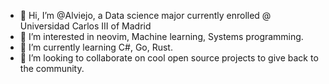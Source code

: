 - 👋 Hi, I’m @Alviejo, a Data science major currently enrolled @ Universidad Carlos III of Madrid  
- 👀 I’m interested in neovim, Machine learning, Systems programming.
- 🌱 I’m currently learning C#, Go, Rust.
- 💞️ I’m looking to collaborate on cool open source projects to give back to the community.

<!---
Alviejo/Alviejo is a ✨ special ✨ repository because its `README.md` (this file) appears on your GitHub profile.
You can click the Preview link to take a look at your changes.
--->
